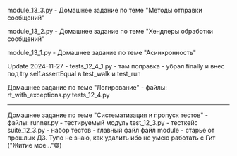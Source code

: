 module_13_3.py - Домашнее задание по теме "Методы отправки сообщений"

module_13_2.py - Домашнее задание по теме "Хендлеры обработки сообщений"

module_13_1.py - Домашнее задание по теме "Асинхронность"

Update 2024-11-27 - tests_12_4_1.py - там поправка - убрал finally и внес под try self.assertEqual  в test_walk и test_run

Домашнее задание по теме "Логирование" - файлы:
rt_with_exceptions.py
tests_12_4.py

---------------------------------------------------

Домашнее задание по теме "Систематизация и пропуск тестов" - файлы:
runner.py - тестируемый модуль
test_12_3.py - тесткейс
suite_12_3.py - набор тестов - главный файл
файл module - старье от прошлых ДЗ. Тупо не знаю, как удалить ибо не умею работать с Гит ("Житие мое..."©)

